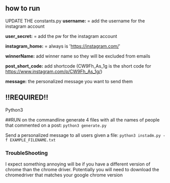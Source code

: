 ## how to run

UPDATE THE constants.py
**username:** = add the username for the instagram account

**user_secret:** = add the pw for the instagram account

**instagram_home:** = always is 'https://instagram.com/'

**winnerName:** add winner name so they will be excluded from emails

**post_short_code:** add shortcode (CW9Fh_As_1g is the short code for https://www.instagram.com/p/CW9Fh_As_1g/)

**message:** the personalized message you want to send them 


## !!REQUIRED!!
Python3

##RUN on the commandline
generate 4 files with all the names of people that commented on a post:
  ``python3 generate.py``

Send a personalized message to all users given a file:
  ``python3 instadm.py -f EXAMPLE_FILENAME.txt``

### TroubleShooting
I expect something annoying will be if you have a different version of chrome than the chrome driver. Potentially you will need to download the chromedriver that matches your google chrome version